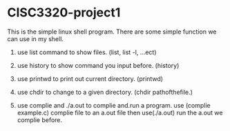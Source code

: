 # CISC3320-project1

This is the simple linux shell program. There are some simple function we can use in my shell.
1. use list command to show files.
  (list, list -l,  ...ect)

2. use history to show command you input before.
  (history)

3. use printwd to print out current directory.
  (printwd)

4. use chdir to change to a given directory.
   (chdir pathofthefile.)

5. use complie and ./a.out to complie and.run a program.
   use (complie example.c) complie file to an a.out file
   then use(./a.out) run the a.out we complie before.
 
